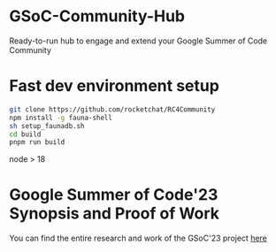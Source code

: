 # GSoC-Community-Hub
Ready-to-run hub to engage and extend your Google Summer of Code Community

# Fast dev environment setup
```sh
git clone https://github.com/rocketchat/RC4Community
npm install -g fauna-shell
sh setup_faunadb.sh
cd build
pnpm run build
```
node > 18
# Google Summer of Code'23 Synopsis and Proof of Work

You can find the entire research and work of the GSoC'23 project [here](https://github.com/RocketChat/GSoC-Community-Hub/wiki/Google-Summer-of-Code'23-,-Proof-of-Work-%7C%7C-M.-Palanikannan)
 
